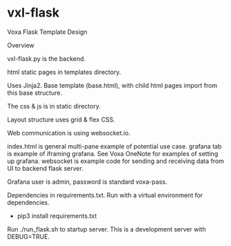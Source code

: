 # vxl-flask
Voxa Flask Template Design

Overview

vxl-flask.py is the backend.

html static pages in templates directory. 

Uses Jinja2. Base template (base.html), with child html pages import from this base structure.

The css & js is in static directory. 

Layout structure uses grid & flex CSS.

Web communication is using websocket.io.

index.html is general multi-pane example of potential use case.
grafana tab is example of iframing grafana. See Voxa OneNote for examples of setting up grafana.
websocket is example code for sending and receiving data from UI to backend flask server.

Grafana user is admin, password is standard voxa-pass.

Dependencies in requirements.txt. Run with a virtual environment for dependencies.
- pip3 install requirements.txt

Run ./run_flask.sh to startup server. This is a development server with DEBUG=TRUE.
